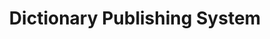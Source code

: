 ---
types: "word"

title: "Dictionary Publishing System"

categories: ['']

tags: ['Dictionary', 'Publishing', 'System']

arabic: 'نظام نشر المعجم'

arexps: []

enwords: ['Dictionary Publishing System']

enexps: []

arlexicons: 'ن'

enlexicons: 'D'

authors: ['Ruqayya Roshdy']

translators: ['']

citations: 'مقدمة في حوسبة اللغة العربية'

sources: 'مركز الملك عبدالله بن عبدالعزيز الدولي لخدمة اللغة العربية'

word: "true"

slug: ""
---